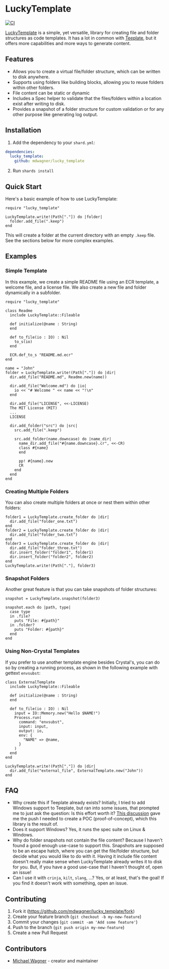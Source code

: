 # LuckyTemplate

[![CI](https://github.com/mdwagner/lucky_template/actions/workflows/ci.yml/badge.svg)](https://github.com/mdwagner/lucky_template/actions/workflows/ci.yml)

[LuckyTemplate](https://github.com/mdwagner/lucky_template) is a simple, yet versatile, library for creating file and folder structures as code templates. It has a lot in common with [Teeplate](https://github.com/mosop/teeplate), but it offers more capabilities and more ways to generate content.

## Features

* Allows you to create a virtual file/folder structure, which can be written to disk anywhere.
* Supports using folders like building blocks, allowing you to reuse folders within other folders.
* File content can be static or dynamic
* Includes a Spec helper to validate that the files/folders within a location exist after writing to disk.
* Provides a snapshot of a folder structure for custom validation or for any other purpose like generating log output.

## Installation

1. Add the dependency to your `shard.yml`:

  ```yaml
  dependencies:
    lucky_template:
      github: mdwagner/lucky_template
  ```

2. Run `shards install`

## Quick Start

Here's a basic example of how to use LuckyTemplate:

```crystal
require "lucky_template"

LuckyTemplate.write!(Path["."]) do |folder|
  folder.add_file(".keep")
end
```

This will create a folder at the current directory with an empty `.keep` file. See the sections below for more complex examples.

## Examples

### Simple Template

In this example, we create a simple README file using an ECR template, a welcome file, and a license file. We also create a new file and folder dynamically in a subfolder.

```crystal
require "lucky_template"

class Readme
  include LuckyTemplate::Fileable

  def initialize(@name : String)
  end

  def to_file(io : IO) : Nil
    to_s(io)
  end

  ECR.def_to_s "README.md.ecr"
end

name = "John"
folder = LuckyTemplate.write!(Path["."]) do |dir|
  dir.add_file("README.md", Readme.new(name))

  dir.add_file("Welcome.md") do |io|
    io << "# Welcome " << name << "!\n"
  end

  dir.add_file("LICENSE", <<-LICENSE)
  The MIT License (MIT)
  ...
  LICENSE

  dir.add_folder("src") do |src|
    src.add_file(".keep")

    src.add_folder(name.downcase) do |name_dir|
      name_dir.add_file("#{name.downcase}.cr", <<-CR)
      class #{name}
      end

      pp! #{name}.new
      CR
    end
  end
end
```

### Creating Multiple Folders

You can also create multiple folders at once or nest them within other folders:

```crystal
folder1 = LuckyTemplate.create_folder do |dir|
  dir.add_file("folder_one.txt")
end
folder2 = LuckyTemplate.create_folder do |dir|
  dir.add_file("folder_two.txt")
end
folder3 = LuckyTemplate.create_folder do |dir|
  dir.add_file("folder_three.txt")
  dir.insert_folder("folder1", folder1)
  dir.insert_folder("folder2", folder2)
end
LuckyTemplate.write!(Path["."], folder3)
```

### Snapshot Folders

Another great feature is that you can take snapshots of folder structures:

```crystal
snapshot = LuckyTemplate.snapshot(folder3)

snapshot.each do |path, type|
  case type
  in .file?
    puts "File: #{path}"
  in .folder?
    puts "Folder: #{path}"
  end
end
```

### Using Non-Crystal Templates

If you prefer to use another template engine besides Crystal's, you can do so by creating a running process, as shown in the following example with gettext `envsubst`:

```crystal
class ExternalTemplate
  include LuckyTemplate::Fileable

  def initialize(@name : String)
  end

  def to_file(io : IO) : Nil
    input = IO::Memory.new("Hello $NAME!")
    Process.run(
      command: "envsubst",
      input: input,
      output: io,
      env: {
        "NAME" => @name,
      }
    )
  end
end

LuckyTemplate.write!(Path["."]) do |dir|
  dir.add_file("external_file", ExternalTemplate.new("John"))
end
```

## FAQ

- Why create this if Teeplate already exists? Initially, I tried to add Windows support to Teeplate, but ran into some issues, that prompted me to just ask the question: Is this effort worth it? [This discussion](https://github.com/luckyframework/lucky/discussions/1812) gave me the push I needed to create a POC (proof-of-concept), which this library is the result of.
- Does it support Windows? Yes, it runs the spec suite on Linux & Windows.
- Why do folder snapshots not contain the file content? Because I haven't found a good enough use-case to support this. Snapshots are supposed to be an escape hatch, where you can get the file/folder structure, but decide what you would like to do with it. Having it include file content doesn't really make sense when LuckyTemplate already writes it to disk for you. But, if you have a good use-case that I haven't thought of, open an issue!
- Can I use it with `crinja`, `kilt`, `slang`, <insert templating language>...? Yes, or at least, that's the goal! If you find it doesn't work with something, open an issue.

## Contributing

1. Fork it (<https://github.com/mdwagner/lucky_template/fork>)
2. Create your feature branch (`git checkout -b my-new-feature`)
3. Commit your changes (`git commit -am 'Add some feature'`)
4. Push to the branch (`git push origin my-new-feature`)
5. Create a new Pull Request

## Contributors

- [Michael Wagner](https://github.com/mdwagner) - creator and maintainer

